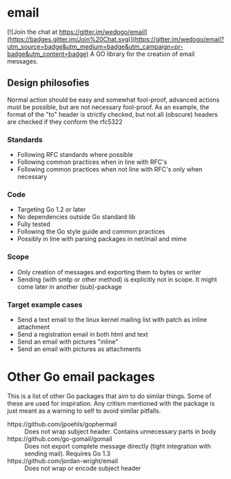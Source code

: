 # email

[![Join the chat at https://gitter.im/wedogo/email](https://badges.gitter.im/Join%20Chat.svg)](https://gitter.im/wedogo/email?utm_source=badge&utm_medium=badge&utm_campaign=pr-badge&utm_content=badge)
A GO library for the creation of email messages.

## Design philosofies
Normal action should be easy and somewhat fool-proof, advanced actions must be 
possible, but are not necessary fool-proof. As an example, the format of the 
"to" header is strictly checked, but not all (obscure) headers are checked if 
they conform the rfc5322

### Standards
 - Following RFC standards where possible
 - Following common practices when in line with RFC's
 - Following common practices when not line with RFC's only when necessary

### Code
 - Targeting Go 1.2 or later
 - No dependencies outside Go standard lib
 - Fully tested
 - Following the Go style guide and common practices
 - Possibly in line with parsing packages in net/mail and mime

### Scope
 - Only creation of messages and exporting them to bytes or writer
 - Sending (with smtp or other method) is explicitly not in scope. It might come later in another (sub)-package
 
### Target example cases
 - Send a text email to the linux kernel mailing list with patch as inline attachment
 - Send a registration email in both html and text
 - Send an email with pictures "inline"
 - Send an email with pictures as attachments

# Other Go email packages
This is a list of other Go packages that aim to do similar things. Some of these are used for inspiration. Any critism mentioned with the package is just meant as a warning to self to avoid similar pitfalls.

<dl>
<dt>https://github.com/jpoehls/gophermail</dt>
<dd>Does not wrap subject header. Contains unnecessary parts in body</dd>
<dt>https://github.com/go-gomail/gomail</dt>
<dd>Does not export complete message directly (tight integration with sending mail). Requires Go 1.3</dd>
<dt>https://github.com/jordan-wright/email</dt>
<dd>Does not wrap or encode subject header</dd>
</dl>

